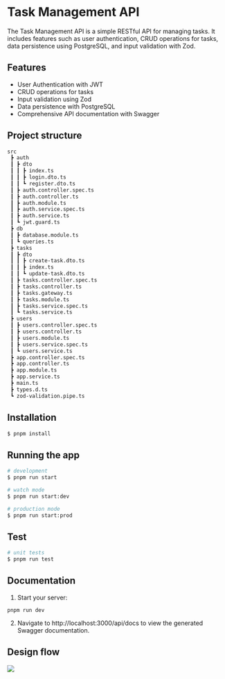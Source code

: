 # Task Management API
The Task Management API is a simple RESTful API for managing tasks. It includes features such as user authentication, CRUD operations for tasks, data persistence using PostgreSQL, and input validation with Zod.

## Features
- User Authentication with JWT
- CRUD operations for tasks
- Input validation using Zod
- Data persistence with PostgreSQL
- Comprehensive API documentation with Swagger
## Project structure
```bash
src
 ┣ auth
 ┃ ┣ dto
 ┃ ┃ ┣ index.ts
 ┃ ┃ ┣ login.dto.ts
 ┃ ┃ ┗ register.dto.ts
 ┃ ┣ auth.controller.spec.ts
 ┃ ┣ auth.controller.ts
 ┃ ┣ auth.module.ts
 ┃ ┣ auth.service.spec.ts
 ┃ ┣ auth.service.ts
 ┃ ┗ jwt.guard.ts
 ┣ db
 ┃ ┣ database.module.ts
 ┃ ┗ queries.ts
 ┣ tasks
 ┃ ┣ dto
 ┃ ┃ ┣ create-task.dto.ts
 ┃ ┃ ┣ index.ts
 ┃ ┃ ┗ update-task.dto.ts
 ┃ ┣ tasks.controller.spec.ts
 ┃ ┣ tasks.controller.ts
 ┃ ┣ tasks.gateway.ts
 ┃ ┣ tasks.module.ts
 ┃ ┣ tasks.service.spec.ts
 ┃ ┗ tasks.service.ts
 ┣ users
 ┃ ┣ users.controller.spec.ts
 ┃ ┣ users.controller.ts
 ┃ ┣ users.module.ts
 ┃ ┣ users.service.spec.ts
 ┃ ┗ users.service.ts
 ┣ app.controller.spec.ts
 ┣ app.controller.ts
 ┣ app.module.ts
 ┣ app.service.ts
 ┣ main.ts
 ┣ types.d.ts
 ┗ zod-validation.pipe.ts

```

## Installation

```bash
$ pnpm install
```

## Running the app

```bash
# development
$ pnpm run start

# watch mode
$ pnpm run start:dev

# production mode
$ pnpm run start:prod
```

## Test

```bash
# unit tests
$ pnpm run test

```

## Documentation
1. Start your server:
```
pnpm run dev
```
2. Navigate to http://localhost:3000/api/docs to view the generated Swagger documentation.


## Design flow

![](./diagrams/data-flow.png)
